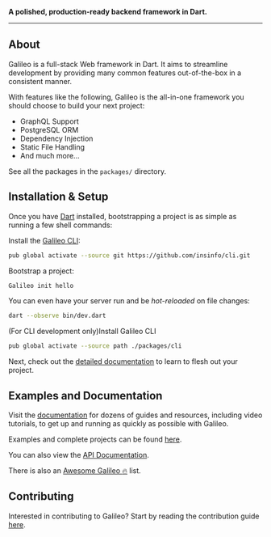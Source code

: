 **A polished, production-ready backend framework in Dart.**

-----
## About
Galileo is a full-stack Web framework in Dart. It aims to
streamline development by providing many common features
out-of-the-box in a consistent manner.

With features like the following, Galileo is the all-in-one framework you should choose to build your next project:
* GraphQL Support
* PostgreSQL ORM
* Dependency Injection
* Static File Handling
* And much more...

See all the packages in the `packages/` directory.


## Installation & Setup

Once you have [Dart](https://www.dartlang.org/) installed, bootstrapping a project is as simple as running a few shell commands:

Install the [Galileo CLI](https://github.com/insinfo/cli):

```bash
pub global activate --source git https://github.com/insinfo/cli.git
```

Bootstrap a project:

```bash
Galileo init hello
```

You can even have your server run and be *hot-reloaded* on file changes:

```bash
dart --observe bin/dev.dart
```

(For CLI development only)Install Galileo CLI

```bash
pub global activate --source path ./packages/cli
```

Next, check out the [detailed documentation](https://docs.Galileo-dart.dev/v/2.x) to learn to flesh out your project.

## Examples and Documentation
Visit the [documentation](https://docs.Galileo-dart.dev/v/2.x)
for dozens of guides and resources, including video tutorials,
to get up and running as quickly as possible with Galileo.

Examples and complete projects can be found
[here](https://github.com/Galileo-dart/examples-v2).


You can also view the [API Documentation](http://www.dartdocs.org/documentation/Galileo_framework/latest).

There is also an [Awesome Galileo :fire:](https://github.com/Galileo-dart/awesome-Galileo) list.

## Contributing
Interested in contributing to Galileo? Start by reading the contribution guide [here](CONTRIBUTING.md).
